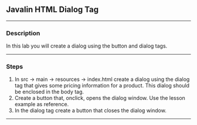 ## Javalin HTML Dialog Tag
---
### Description
In this lab you will create a dialog using the button and dialog tags.

---
### Steps
1. In src -> main -> resources -> index.html create a dialog using the dialog tag that gives some pricing information for a product. This dialog should be enclosed in the body tag.
2. Create a button that, onclick, opens the dialog window. Use the lesson example as reference.
3. In the dialog tag create a button that closes the dialog window.
---

